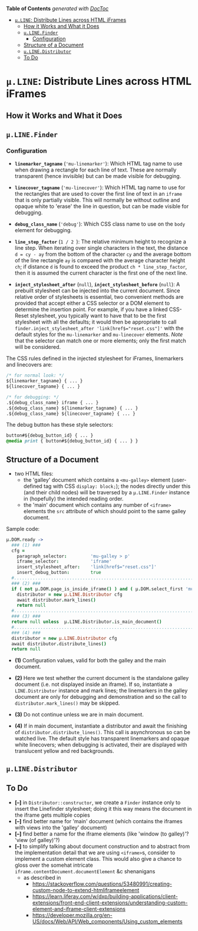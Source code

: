 <!-- START doctoc generated TOC please keep comment here to allow auto update -->
<!-- DON'T EDIT THIS SECTION, INSTEAD RE-RUN doctoc TO UPDATE -->
**Table of Contents**  *generated with [DocToc](https://github.com/thlorenz/doctoc)*

- [`µ.LINE`: Distribute Lines across HTML iFrames](#%C2%B5line-distribute-lines-across-html-iframes)
  - [How it Works and What it Does](#how-it-works-and-what-it-does)
  - [`µ.LINE.Finder`](#%C2%B5linefinder)
    - [Configuration](#configuration)
  - [Structure of a Document](#structure-of-a-document)
  - [`µ.LINE.Distributor`](#%C2%B5linedistributor)
  - [To Do](#to-do)

<!-- END doctoc generated TOC please keep comment here to allow auto update -->



# `µ.LINE`: Distribute Lines across HTML iFrames

## How it Works and What it Does



## `µ.LINE.Finder`

### Configuration

* **`linemarker_tagname`** (`'mu-linemarker'`): Which HTML tag name to use when drawing a rectangle for each
  line of text. These are normally transparent (hence invisible) but can be made visible for debugging.

* **`linecover_tagname`** (`'mu-linecover'`): Which HTML tag name to use for the rectangles that are used to
  cover the first line of text in an `iframe` that is only partially visible. This will normally be without
  outline and opaque white to 'erase' the line in question, but can be made visible for debugging.

* **`debug_class_name`** (`'debug'`): Which CSS class name to use on the `body` element for debugging.

* **`line_step_factor`** (`1 / 2 `): The relative minimum height to recognize a line step. When iterating
  over single characters in the text, the distance `d = cy - ay` from the bottom of the character `cy` and
  the average bottom of the line rectangle `ay` is compared with the average character height `ch`; if
  distance `d` is found to exceed the product `ch * line_step_factor`, then it is assumed the current
  character is the first one of the next line.

* **`inject_stylesheet_after`** (`null`), **`inject_stylesheet_before`** (`null`): A prebuilt stylesheet can
  be injected into the current document. Since relative order of stylesheets is essential, two convenient
  methods are provided that accept either a CSS selector or a DOM element to determine the insertion point.
  For example, if you have a linked CSS-Reset stylesheet, you typically want to have that to be the first
  stylesheet with all the defaults; it would then be appropriate to call `finder.inject_stylesheet_after
  'link[href$="reset.css"]'` with the default styles for the `mu-linemarker` and `mu-linecover` elements.
  *Note* that the selector can match one or more elements; only the first match will be considered.

The CSS rules defined in the injected stylesheet for iFrames, linemarkers and linecovers are:

```css
/* for normal look: */
${linemarker_tagname} { ... }
${linecover_tagname} { ... }

/* for debugging: */
.${debug_class_name} iframe { ... }
.${debug_class_name} ${linemarker_tagname} { ... }
.${debug_class_name} ${linecover_tagname} { ... }
```

The debug button has these style selectors:

```css
button#${debug_button_id} { ... }
@media print { button#${debug_button_id} { ... } }
```

## Structure of a Document

* two HTML files:
  * the 'galley' document which contains a `<mu-galley>` element (user-defined tag with CSS `display:
    block;`); the nodes directly under this (and their child nodes) will be traversed by a `µ.LINE.Finder`
    instance in (hopefully) the intended reading order.
  * the 'main' document which contains any number of `<iframe>` elements the `src` attribute of which should
    point to the same galley document.

Sample code:

```coffee
µ.DOM.ready ->
  ### (1) ###
  cfg =
    paragraph_selector:         'mu-galley > p'
    iframe_selector:            'iframe'
    insert_stylesheet_after:    'link[href$="reset.css"]'
    insert_debug_button:        true
  #.........................................................................................................
  ### (2) ###
  if ( not µ.DOM.page_is_inside_iframe() ) and ( µ.DOM.select_first 'mu-galley', null )?
    distributor = new µ.LINE.Distributor cfg
    await distributor.mark_lines()
    return null
  #.........................................................................................................
  ### (3) ###
  return null unless  µ.LINE.Distributor.is_main_document()
  #.........................................................................................................
  ### (4) ###
  distributor = new µ.LINE.Distributor cfg
  await distributor.distribute_lines()
  return null
```

* **(1)** Configuration values, valid for both the galley and the main document.

* **(2)** Here we test whether the current document is the standalone galley document (i.e. not displayed
  inside an iframe). If so, instantiate a `LINE.Distributor` instance and mark lines; the linemarkers in the
  galley document are only for debugging and demonstration and so the call to `distributor.mark_lines()` may
  be skipped.

* **(3)** Do not continue unless we are in main document.

* **(4)** If in main document, instantiate a distributor and await the finishing of
  `distributor.distribute_lines()`. This call is asynchronous so can be watched live. The default style has
  transparent linemarkers and opaque white linecovers; when debugging is activated, their are displayed with
  translucent yellow and red backgrounds.

## `µ.LINE.Distributor`

## To Do

* **[–]** in `Distributor::constructor`, we create a `Finder` instance only to insert the Linefinder
  stylesheet; doing it this way means the document in the iframe gets multiple copies
* **[–]** find better name for 'main' document (which contains the iframes with views into the 'galley'
  document)
* **[–]** find better a name for the iframe elements (like 'window (to galley)'? 'view (of galley)'?)
* **[–]** to simplify talking about document construction and to abstract from the implementation detail
  that we are using `<iframe>`s, consider to implement a custom element class. This would also give a chance
  to gloss over the somehat intricate `iframe.contentDocument.documentElement` &c shenanigans
  * as described in
    * https://stackoverflow.com/questions/53480991/creating-custom-node-to-extend-htmliframeelement
    * https://learn.liferay.com/w/dxp/building-applications/client-extensions/front-end-client-extensions/understanding-custom-element-and-iframe-client-extensions
    * https://developer.mozilla.org/en-US/docs/Web/API/Web_components/Using_custom_elements






